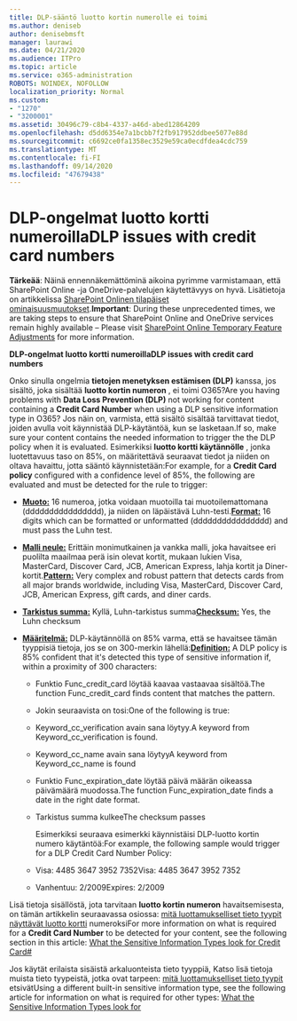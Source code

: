 ```yaml
---
title: DLP-sääntö luotto kortin numerolle ei toimi
ms.author: deniseb
author: denisebmsft
manager: laurawi
ms.date: 04/21/2020
ms.audience: ITPro
ms.topic: article
ms.service: o365-administration
ROBOTS: NOINDEX, NOFOLLOW
localization_priority: Normal
ms.custom:
- "1270"
- "3200001"
ms.assetid: 30496c79-c8b4-4337-a46d-abed12864209
ms.openlocfilehash: d5dd6354e7a1bcbb7f2fb917952ddbee5077e88d
ms.sourcegitcommit: c6692ce0fa1358ec3529e59ca0ecdfdea4cdc759
ms.translationtype: MT
ms.contentlocale: fi-FI
ms.lasthandoff: 09/14/2020
ms.locfileid: "47679438"
---
```

# <a name="dlp-issues-with-credit-card-numbers"></a><span data-ttu-id="a9ef0-102">DLP-ongelmat luotto kortti numeroilla</span><span class="sxs-lookup"><span data-stu-id="a9ef0-102">DLP issues with credit card numbers</span></span>

<span data-ttu-id="a9ef0-103">**Tärkeää**: Näinä ennennäkemättöminä aikoina pyrimme varmistamaan, että SharePoint Online -ja OneDrive-palvelujen käytettävyys on hyvä. Lisätietoja on artikkelissa [SharePoint Onlinen tilapäiset ominaisuusmuutokset](https://aka.ms/ODSPAdjustments).</span><span class="sxs-lookup"><span data-stu-id="a9ef0-103">**Important**: During these unprecedented times, we are taking steps to ensure that SharePoint Online and OneDrive services remain highly available – Please visit [SharePoint Online Temporary Feature Adjustments](https://aka.ms/ODSPAdjustments) for more information.</span></span>

<span data-ttu-id="a9ef0-104">**DLP-ongelmat luotto kortti numeroilla**</span><span class="sxs-lookup"><span data-stu-id="a9ef0-104">**DLP issues with credit card numbers**</span></span>

<span data-ttu-id="a9ef0-105">Onko sinulla ongelmia **tietojen menetyksen estämisen (DLP)** kanssa, jos sisältö, joka sisältää **luotto kortin numeron** , ei toimi O365?</span><span class="sxs-lookup"><span data-stu-id="a9ef0-105">Are you having problems with **Data Loss Prevention (DLP)** not working for content containing a **Credit Card Number** when using a DLP sensitive information type in O365?</span></span> <span data-ttu-id="a9ef0-106">Jos näin on, varmista, että sisältö sisältää tarvittavat tiedot, joiden avulla voit käynnistää DLP-käytäntöä, kun se lasketaan.</span><span class="sxs-lookup"><span data-stu-id="a9ef0-106">If so, make sure your content contains the needed information to trigger the the DLP policy when it is evaluated.</span></span> <span data-ttu-id="a9ef0-107">Esimerkiksi **luotto kortti käytännölle** , jonka luotettavuus taso on 85%, on määritettävä seuraavat tiedot ja niiden on oltava havaittu, jotta sääntö käynnistetään:</span><span class="sxs-lookup"><span data-stu-id="a9ef0-107">For example, for a **Credit Card policy** configured with a confidence level of 85%, the following are evaluated and must be detected for the rule to trigger:</span></span>
  
- <span data-ttu-id="a9ef0-108">**[Muoto:](https://docs.microsoft.com/microsoft-365/compliance/sensitive-information-type-entity-definitions#format-19)** 16 numeroa, jotka voidaan muotoilla tai muotoilemattomana (dddddddddddddddd), ja niiden on läpäistävä Luhn-testi.</span><span class="sxs-lookup"><span data-stu-id="a9ef0-108">**[Format:](https://docs.microsoft.com/microsoft-365/compliance/sensitive-information-type-entity-definitions#format-19)** 16 digits which can be formatted or unformatted (dddddddddddddddd) and must pass the Luhn test.</span></span>

- <span data-ttu-id="a9ef0-109">**[Malli neule:](https://docs.microsoft.com/microsoft-365/compliance/sensitive-information-type-entity-definitions#pattern-19)** Erittäin monimutkainen ja vankka malli, joka havaitsee eri puolilta maailmaa perä isin olevat kortit, mukaan lukien Visa, MasterCard, Discover Card, JCB, American Express, lahja kortit ja Diner-kortit.</span><span class="sxs-lookup"><span data-stu-id="a9ef0-109">**[Pattern:](https://docs.microsoft.com/microsoft-365/compliance/sensitive-information-type-entity-definitions#pattern-19)** Very complex and robust pattern that detects cards from all major brands worldwide, including Visa, MasterCard, Discover Card, JCB, American Express, gift cards, and diner cards.</span></span>

- <span data-ttu-id="a9ef0-110">**[Tarkistus summa:](https://docs.microsoft.com/microsoft-365/compliance/sensitive-information-type-entity-definitions#checksum-19)** Kyllä, Luhn-tarkistus summa</span><span class="sxs-lookup"><span data-stu-id="a9ef0-110">**[Checksum:](https://docs.microsoft.com/microsoft-365/compliance/sensitive-information-type-entity-definitions#checksum-19)** Yes, the Luhn checksum</span></span>

- <span data-ttu-id="a9ef0-111">**[Määritelmä:](https://docs.microsoft.com/microsoft-365/compliance/sensitive-information-type-entity-definitions#definition-19)** DLP-käytännöllä on 85% varma, että se havaitsee tämän tyyppisiä tietoja, jos se on 300-merkin lähellä:</span><span class="sxs-lookup"><span data-stu-id="a9ef0-111">**[Definition:](https://docs.microsoft.com/microsoft-365/compliance/sensitive-information-type-entity-definitions#definition-19)** A DLP policy is 85% confident that it's detected this type of sensitive information if, within a proximity of 300 characters:</span></span>

  - <span data-ttu-id="a9ef0-112">Funktio Func_credit_card löytää kaavaa vastaavaa sisältöä.</span><span class="sxs-lookup"><span data-stu-id="a9ef0-112">The function Func_credit_card finds content that matches the pattern.</span></span>

  - <span data-ttu-id="a9ef0-113">Jokin seuraavista on tosi:</span><span class="sxs-lookup"><span data-stu-id="a9ef0-113">One of the following is true:</span></span>

  - <span data-ttu-id="a9ef0-114">Keyword_cc_verification avain sana löytyy.</span><span class="sxs-lookup"><span data-stu-id="a9ef0-114">A keyword from Keyword_cc_verification is found.</span></span>

  - <span data-ttu-id="a9ef0-115">Keyword_cc_name avain sana löytyy</span><span class="sxs-lookup"><span data-stu-id="a9ef0-115">A keyword from Keyword_cc_name is found</span></span>

  - <span data-ttu-id="a9ef0-116">Funktio Func_expiration_date löytää päivä määrän oikeassa päivämäärä muodossa.</span><span class="sxs-lookup"><span data-stu-id="a9ef0-116">The function Func_expiration_date finds a date in the right date format.</span></span>

  - <span data-ttu-id="a9ef0-117">Tarkistus summa kulkee</span><span class="sxs-lookup"><span data-stu-id="a9ef0-117">The checksum passes</span></span>

    <span data-ttu-id="a9ef0-118">Esimerkiksi seuraava esimerkki käynnistäisi DLP-luotto kortin numero käytäntöä:</span><span class="sxs-lookup"><span data-stu-id="a9ef0-118">For example, the following sample would trigger for a DLP Credit Card Number Policy:</span></span>

  - <span data-ttu-id="a9ef0-119">Visa: 4485 3647 3952 7352</span><span class="sxs-lookup"><span data-stu-id="a9ef0-119">Visa: 4485 3647 3952 7352</span></span>
  
  - <span data-ttu-id="a9ef0-120">Vanhentuu: 2/2009</span><span class="sxs-lookup"><span data-stu-id="a9ef0-120">Expires: 2/2009</span></span>

<span data-ttu-id="a9ef0-121">Lisä tietoja sisällöstä, jota tarvitaan **luotto kortin numeron** havaitsemisesta, on tämän artikkelin seuraavassa osiossa: [mitä luottamukselliset tieto tyypit näyttävät luotto kortti](https://docs.microsoft.com/microsoft-365/compliance/sensitive-information-type-entity-definitions#credit-card-number) numeroksi</span><span class="sxs-lookup"><span data-stu-id="a9ef0-121">For more information on what is required for a **Credit Card Number** to be detected for your content, see the following section in this article: [What the Sensitive Information Types look for Credit Card#](https://docs.microsoft.com/microsoft-365/compliance/sensitive-information-type-entity-definitions#credit-card-number)</span></span>
  
<span data-ttu-id="a9ef0-122">Jos käytät erilaista sisäistä arkaluonteista tieto tyyppiä, Katso lisä tietoja muista tieto tyypeistä, jotka ovat tarpeen: [mitä luottamukselliset tieto tyypit](https://docs.microsoft.com/microsoft-365/compliance/sensitive-information-type-entity-definitions) etsivät</span><span class="sxs-lookup"><span data-stu-id="a9ef0-122">Using a different built-in sensitive information type, see the following article for information on what is required for other types: [What the Sensitive Information Types look for](https://docs.microsoft.com/microsoft-365/compliance/sensitive-information-type-entity-definitions)</span></span>
  